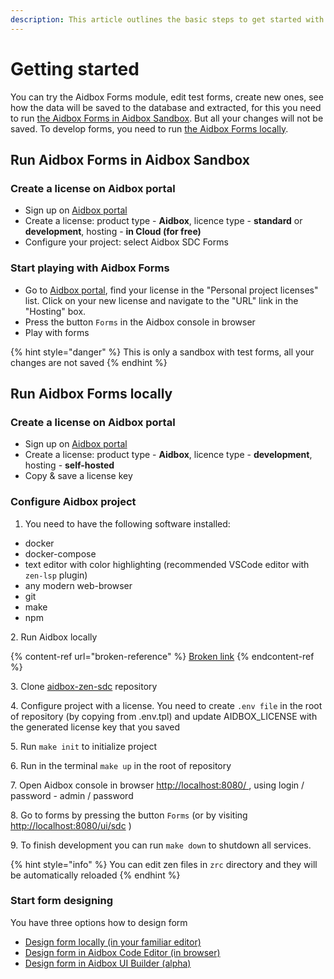 ```yaml
---
description: This article outlines the basic steps to get started with Aidbox Forms
---
```


# Getting started

You can try the Aidbox Forms module, edit test forms, create new ones, see how the data will be saved to the database and extracted, for this you need to run [the Aidbox Forms in Aidbox Sandbox](getting-started.md#run-aidbox-forms-in-aidbox-sandbox).  But all your changes will not be saved. To develop forms, you need to run [the Aidbox Forms locally](getting-started.md#run-aidbox-forms-locally).

## Run Aidbox Forms in Aidbox Sandbox

### Create a license on Aidbox portal

* Sign up on [Aidbox portal](https://aidbox.app/ui/portal#/signin)
* Create a license: product type - **Aidbox**, licence type - **standard** or **development**, hosting - **in Cloud (for free)**
* Configure your project: select Aidbox SDC Forms

### &#x20; Start playing with Aidbox Forms

* Go to [Aidbox portal](https://aidbox.app/ui/portal#/signin), find your license in the "Personal project licenses" list. Click on your new license and navigate to the "URL" link in the "Hosting" box.
* Press the button `Forms` in the Aidbox console in browser
* Play with forms

{% hint style="danger" %}
This is only a sandbox with test forms, all your changes are not saved
{% endhint %}

## Run Aidbox Forms locally

### Create a license on Aidbox portal

* Sign up on [Aidbox portal](https://aidbox.app/ui/portal#/signin)
* Create a license: product type - **Aidbox**, licence type - **development**, hosting - **self-hosted**
* Copy & save a license key

### Configure Aidbox project

1. You need to have the following software installed:

* docker
* docker-compose
* text editor with color highlighting (recommended VSCode editor with `zen-lsp` plugin)
* any modern web-browser
* git
* make
* npm

2\. Run Aidbox locally

{% content-ref url="broken-reference" %}
[Broken link](broken-reference)
{% endcontent-ref %}

3\. Clone [aidbox-zen-sdc](https://github.com/HealthSamurai/aidbox-zen-sdc) repository&#x20;

4\. Configure project with a license. You need to create `.env file` in the root of repository (by copying from .env.tpl) and update AIDBOX\_LICENSE with the generated license key that you saved

5\. Run `make init` to initialize project

6\. Run in the terminal `make up` in the root of repository

7\. Open Aidbox console in browser [http://localhost:8080/ ](http://localhost:8080/), using login / password  - admin / password

8\. Go to forms by pressing the button `Forms` (or by visiting [http://localhost:8080/ui/sdc](http://localhost:8080/ui/sdc) )

9\. To finish development you can run `make down` to shutdown all services.

{% hint style="info" %}
You can edit zen files in `zrc` directory and they will be automatically reloaded
{% endhint %}

### Start form designing

You have three options how to design form

* [Design form locally (in your familiar editor)](design-form-locally-in-familiar-editor.md)
* [Design form in Aidbox Code Editor (in browser)](aidbox-code-editor/)
* [Design form in Aidbox UI Builder (alpha)](aidbox-ui-builder-alpha/)

